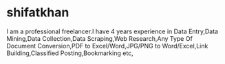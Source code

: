 # shifatkhan
I am a professional freelancer.I have 4 years experience in Data Entry,Data Mining,Data Collection,Data Scraping,Web Research,Any Type Of Document Conversion,PDF to Excel/Word,JPG/PNG to Word/Excel,Link Building,Classified Posting,Bookmarking etc,

